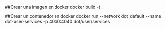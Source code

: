 ##Crear una imagen en docker
docker build -t <tu-imagen> .

##Crear un contenedor en docker
docker run --network dot_default --name dot-user-services -p 4040:4040 dot/user/services